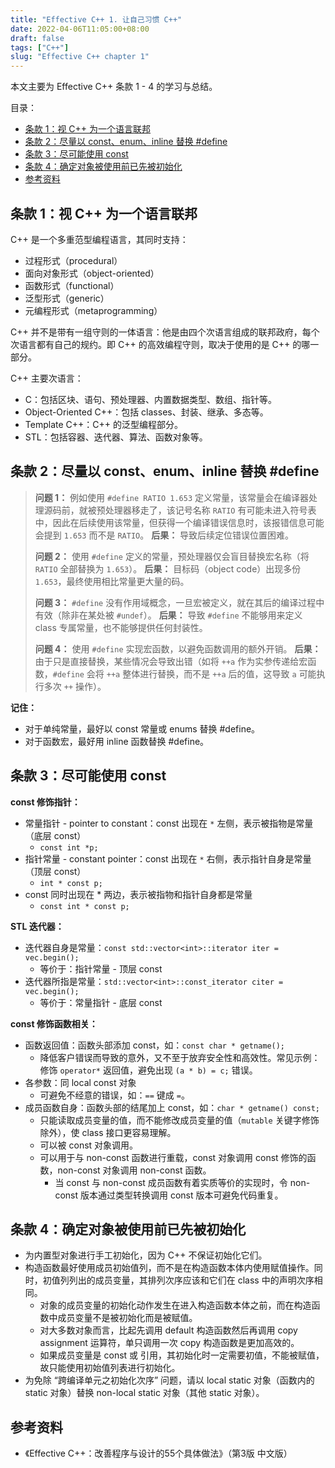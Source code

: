 ```yaml
---
title: "Effective C++ 1. 让自己习惯 C++"
date: 2022-04-06T11:05:00+08:00
draft: false
tags: ["C++"]
slug: "Effective C++ chapter 1"
---
```


本文主要为 Effective C++ 条款 1 - 4 的学习与总结。

目录：

- [条款 1：视 C++ 为一个语言联邦](#条款-1视-c-为一个语言联邦)
- [条款 2：尽量以 const、enum、inline 替换 #define](#条款-2尽量以-constenuminline-替换-define)
- [条款 3：尽可能使用 const](#条款-3尽可能使用-const)
- [条款 4：确定对象被使用前已先被初始化](#条款-4确定对象被使用前已先被初始化)
- [参考资料](#参考资料)

## 条款 1：视 C++ 为一个语言联邦

C++ 是一个多重范型编程语言，其同时支持：

* 过程形式（procedural）
* 面向对象形式（object-oriented）
* 函数形式（functional）
* 泛型形式（generic）
* 元编程形式（metaprogramming）

C++ 并不是带有一组守则的一体语言：他是由四个次语言组成的联邦政府，每个次语言都有自己的规约。即 C++ 的高效编程守则，取决于使用的是 C++ 的哪一部分。

C++ 主要次语言：

* C：包括区块、语句、预处理器、内置数据类型、数组、指针等。
* Object-Oriented C++：包括 classes、封装、继承、多态等。
* Template C++：C++ 的泛型编程部分。
* STL：包括容器、迭代器、算法、函数对象等。

## 条款 2：尽量以 const、enum、inline 替换 #define

> **问题 1：** 例如使用 `#define RATIO 1.653` 定义常量，该常量会在编译器处理源码前，就被预处理器移走了，该记号名称 `RATIO` 有可能未进入符号表中，因此在后续使用该常量，但获得一个编译错误信息时，该报错信息可能会提到 `1.653` 而不是 `RATIO`。
> **后果：** 导致后续定位错误位置困难。
>
> **问题 2：** 使用 `#define` 定义的常量，预处理器仅会盲目替换宏名称（将 `RATIO` 全部替换为 `1.653`）。
**后果：** 目标码（object code）出现多份 `1.653`，最终使用相比常量更大量的码。
>
> **问题 3：** `#define` 没有作用域概念，一旦宏被定义，就在其后的编译过程中有效（除非在某处被 `#undef`）。
**后果：** 导致 `#define` 不能够用来定义 class 专属常量，也不能够提供任何封装性。
>
> **问题 4：** 使用 `#define` 实现宏函数，以避免函数调用的额外开销。
>**后果：** 由于只是直接替换，某些情况会导致出错（如将 `++a` 作为实参传递给宏函数，`#define` 会将 `++a` 整体进行替换，而不是 `++a` 后的值，这导致 `a` 可能执行多次 `++` 操作）。

**记住：**

* 对于单纯常量，最好以 const 常量或 enums 替换 #define。
* 对于函数宏，最好用 inline 函数替换 #define。

## 条款 3：尽可能使用 const

**const 修饰指针：**

* 常量指针 - pointer to constant：const 出现在 `*` 左侧，表示被指物是常量（底层 const）
  * `const int *p;`
* 指针常量 - constant pointer：const 出现在 `*` 右侧，表示指针自身是常量（顶层 const）
  * `int * const p;`
* const 同时出现在 * 两边，表示被指物和指针自身都是常量
  * `const int * const p;`

**STL 迭代器：**

* 迭代器自身是常量：`const std::vector<int>::iterator iter = vec.begin();`
  * 等价于：指针常量 - 顶层 const
* 迭代器所指是常量：`std::vector<int>::const_iterator citer = vec.begin();`
  * 等价于：常量指针 - 底层 const

**const 修饰函数相关：**

* 函数返回值：函数头部添加 const，如：`const char * getname();`
  *  降低客户错误而导致的意外，又不至于放弃安全性和高效性。常见示例：修饰 `operator*` 返回值，避免出现 `(a * b) = c;` 错误。
* 各参数：同 local const 对象
  * 可避免不经意的错误，如：`==` 键成 `=`。
* 成员函数自身：函数头部的结尾加上 const，如：`char * getname() const;`
  * 只能读取成员变量的值，而不能修改成员变量的值（`mutable` 关键字修饰除外），使 class 接口更容易理解。
  * 可以被 const 对象调用。
  * 可以用于与 non-const 函数进行重载，const 对象调用 const 修饰的函数，non-const 对象调用 non-const 函数。
    * 当 const 与 non-const 成员函数有着实质等价的实现时，令 non-const 版本通过类型转换调用 const 版本可避免代码重复。

## 条款 4：确定对象被使用前已先被初始化

* 为内置型对象进行手工初始化，因为 C++ 不保证初始化它们。
* 构造函数最好使用成员初始值列，而不是在构造函数本体内使用赋值操作。同时，初值列列出的成员变量，其排列次序应该和它们在 class 中的声明次序相同。
  * 对象的成员变量的初始化动作发生在进入构造函数本体之前，而在构造函数中成员变量不是被初始化而是被赋值。
  * 对大多数对象而言，比起先调用 default 构造函数然后再调用 copy assignment 运算符，单只调用一次 copy 构造函数是更加高效的。
  * 如果成员变量是 const 或 引用，其初始化时一定需要初值，不能被赋值，故只能使用初始值列表进行初始化。
* 为免除 “跨编译单元之初始化次序” 问题，请以 local static 对象（函数内的 static 对象）替换 non-local static 对象（其他 static 对象）。

## 参考资料

* 《Effective C++：改善程序与设计的55个具体做法》（第3版 中文版）
